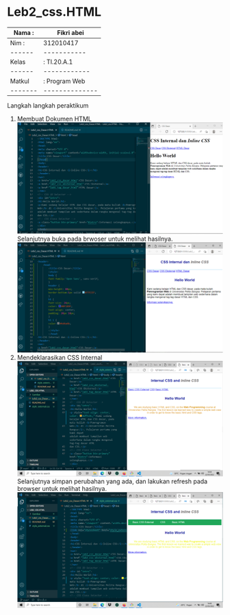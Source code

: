 # Leb2_css.HTML

| Nama : | Fikri abei |
|------| ------------|
| Nim :| 312010417 |
|------| -----------|
| Kelas| : TI.20.A.1 |
|------|------------|
| Matkul |: Program Web |
|-------|--------------|
Langkah langkah peraktikum
1. Membuat Dokumen HTML
![Membuat Dokumen HTML](Gambar/ss1.png)
Selanjutnya buka pada brwoser untuk melihat hasilnya.
![](Gambar/ss2.png)
2. Mendeklarasikan CSS Internal
![Mendeklarasikan css internal](Gambar/ss3.png)
Selanjutnya simpan perubahan yang ada, dan lakukan refresh pada browser untuk melihat
hasilnya.
![](Gambar/ss4.png)